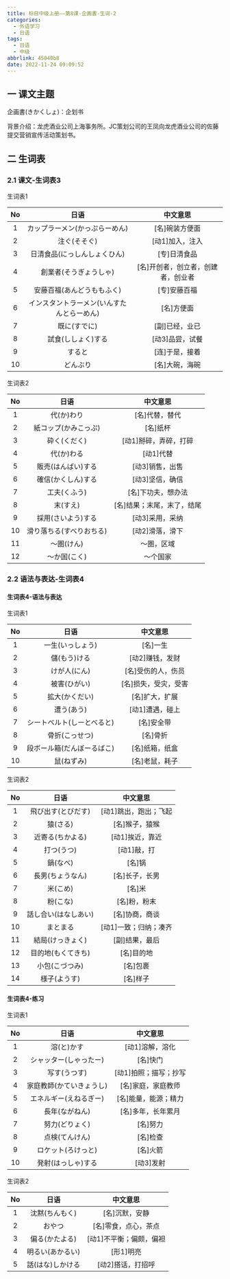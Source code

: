 ```yaml
---
title: 标日中级上册——第8课-企画書-生词-2
categories:
  - 外语学习
  - 日语
tags:
  - 日语
  - 中级
abbrlink: 45040b8
date: 2022-11-24 09:09:52
---
```

## 一 课文主题

企画書(きかくしょ)：企划书

背景介绍：龙虎酒业公司上海事务所。JC策划公司的王凤向龙虎酒业公司的佐藤提交营销宣传活动策划书。

<!--more-->

## 二 生词表

### 2.1 课文-生词表3

生词表1

|  No  |                    日语                    |              中文意思              |
| :--: | :----------------------------------------: | :--------------------------------: |
|  1   |       カップラーメン(かっぷらーめん)       |           [名]碗装方便面           |
|  2   |                注ぐ(そそぐ)                |          [动1]加入，注入           |
|  3   |        日清食品(にっしんしょくひん)        |            [专]日清食品            |
|  4   |           創業者(そうぎょうしゃ)           | [名]开创者，创立者，创建者，创业者 |
|  5   |         安藤百福(あんどうももふく)         |            [专]安藤百福            |
|  6   | インスタントラーメン(いんすたんとらーめん) |             [名]方便面             |
|  7   |                既に(すでに)                |           [副]已经，业已           |
|  8   |             試食(ししょく)する             |          [动3]品尝，试餐           |
|  9   |                   すると                   |           [连]于是，接着           |
|  10  |                  どんぶり                  |           [名]大碗，海碗           |

生词表2

|  No  |           日语           |          中文意思          |
| :--: | :----------------------: | :------------------------: |
|  1   |        代(か)わり        |       [名]代替，替代       |
|  2   |   紙コップ(かみこっぷ)   |          [名]纸杯          |
|  3   |       砕く(くだく)       |   [动1]掰碎，弄碎，打碎    |
|  4   |        代(か)わる        |         [动1]代替          |
|  5   |    販売(はんばい)する    |      [动3]销售，出售       |
|  6   |    確信(かくしん)する    |      [动3]坚信，确信       |
|  7   |       工夫(くふう)       |     [名]下功夫，想办法     |
|  8   |         末(すえ)         | [名]结果；末尾，末了，结尾 |
|  9   |    採用(さいよう)する    |      [动3]采用，采纳       |
|  10  | 滑り落ちる(すべりおちる) |      [动2]滑落，滑下       |
|  11  |        ～圏(けん)        |         ～圏，区域         |
|  12  |       ～か国(こく)       |          ～个国家          |

### 2.2 语法与表达-生词表4

#### 生词表4-语法与表达

生词表1

|  No  |            日语            |       中文意思       |
| :--: | :------------------------: | :------------------: |
|  1   |      一生(いっしょう)      |       [名]一生       |
|  2   |        儲(もう)ける        |   [动2]赚钱，发财    |
|  3   |        けが人(にん)        |  [名]受伤的人，伤员  |
|  4   |        被害(ひがい)        | [名]损失，受灾，受害 |
|  5   |       拡大(かくだい)       |    [名]扩大，扩展    |
|  6   |         遭う(あう)         |   [动1]遭遇，碰上    |
|  7   | シートベルト(しーとべると) |      [名]安全带      |
|  8   |       骨折(こっせつ)       |       [名]骨折       |
|  9   | 段ボール箱(だんぼーるばこ) |    [名]纸箱，纸盒    |
|  10  |         鼠(ねずみ)         |    [名]老鼠，耗子    |

生词表2

|  No  |         日语         |       中文意思        |
| :--: | :------------------: | :-------------------: |
|  1   |  飛び出す(とびだす)  | [动1]跳出，跑出；飞起 |
|  2   |       猿(さる)       |    [名]猴子，猿猴     |
|  3   |   近寄る(ちかよる)   |    [动1]挨近，靠近    |
|  4   |      打つ(うつ)      |      [动1]敲，打      |
|  5   |       鍋(なべ)       |        [名]锅         |
|  6   |   長男(ちょうなん)   |    [名]长子，长男     |
|  7   |       米(こめ)       |        [名]米         |
|  8   |       粉(こな)       |     [名]粉，粉末      |
|  9   | 話し合い(はなしあい) |    [名]协商，商谈     |
|  10  |       まとまる       | [动1]一致；归纳；凑齐 |
|  11  |   結局(けっきょく)   |    [副]结果，最后     |
|  12  |  目的地(もくてきち)  |      [名]目的地       |
|  13  |    小包(こづつみ)    |       [名]包裹        |
|  14  |     様子(ようす)     |       [名]样子        |

#### 生词表4-练习

生词表1

|  No  |           日语           |       中文意思        |
| :--: | :----------------------: | :-------------------: |
|  1   |        溶(と)かす        |    [动1]溶解，溶化    |
|  2   |  シャッター(しゃったー)  |       [名]快门        |
|  3   |       写す(うつす)       | [动1]拍照；描写；抄写 |
|  4   | 家庭教師(かていきょうし) |  [名]家庭，家庭教师   |
|  5   |  エネルギー(えねるぎー)  | [名]能量，能源；精力  |
|  6   |      長年(ながねん)      |  [名]多年，长年累月   |
|  7   |      努力(どりょく)      |       [名]努力        |
|  8   |      点検(てんけん)      |       [名]检查        |
|  9   |    ロケット(ろけっと)    |       [名]火箭        |
|  10  |    発射(はっしゃ)する    |       [动3]发射       |

生词表2

|  No  |       日语       |        中文意思         |
| :--: | :--------------: | :---------------------: |
|  1   |  沈黙(ちんもく)  |     [名]沉默，安静      |
|  2   |      おやつ      |  [名]零食，点心，茶点   |
|  3   |  偏る(かたよる)  | [动1]不平衡；偏颇，偏袒 |
|  4   | 明るい(あかるい) |        [形1]明亮        |
|  5   | 話(はな)しかける |    [动2]搭话，打招呼    |


